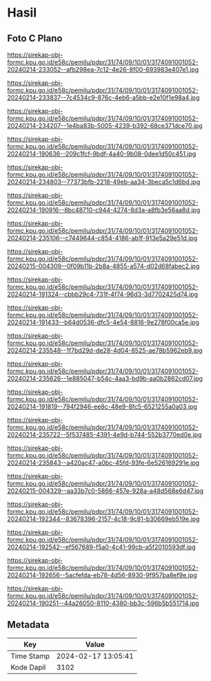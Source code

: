 # Hasil

## Foto C Plano

https://sirekap-obj-formc.kpu.go.id/e58c/pemilu/pdpr/31/74/09/10/01/3174091001052-20240214-233052--afb298ea-7c12-4e26-8f00-693983e407e1.jpg

https://sirekap-obj-formc.kpu.go.id/e58c/pemilu/pdpr/31/74/09/10/01/3174091001052-20240214-233837--7c4534c9-876c-4eb6-a5bb-e2e10f1e98a4.jpg

https://sirekap-obj-formc.kpu.go.id/e58c/pemilu/pdpr/31/74/09/10/01/3174091001052-20240214-234207--1e4ba83b-5005-4239-b392-68ce371dce70.jpg

https://sirekap-obj-formc.kpu.go.id/e58c/pemilu/pdpr/31/74/09/10/01/3174091001052-20240214-190636--209c1fcf-9bdf-4a40-9b08-0dee1d50c451.jpg

https://sirekap-obj-formc.kpu.go.id/e58c/pemilu/pdpr/31/74/09/10/01/3174091001052-20240214-234803--77373bfb-2218-49eb-aa34-3beca5c1d6bd.jpg

https://sirekap-obj-formc.kpu.go.id/e58c/pemilu/pdpr/31/74/09/10/01/3174091001052-20240214-190916--8bc48710-c944-4274-8d3a-a8fb3e56aa8d.jpg

https://sirekap-obj-formc.kpu.go.id/e58c/pemilu/pdpr/31/74/09/10/01/3174091001052-20240214-235106--c7449644-c854-4186-ab1f-913e5a29e51d.jpg

https://sirekap-obj-formc.kpu.go.id/e58c/pemilu/pdpr/31/74/09/10/01/3174091001052-20240215-004309--0f09b11b-2b8a-4855-a574-d02d68fabec2.jpg

https://sirekap-obj-formc.kpu.go.id/e58c/pemilu/pdpr/31/74/09/10/01/3174091001052-20240214-191324--cbbb29c4-731f-4f74-96d3-3d7702425d74.jpg

https://sirekap-obj-formc.kpu.go.id/e58c/pemilu/pdpr/31/74/09/10/01/3174091001052-20240214-191433--b64d0536-dfc5-4e54-8816-9e278f00ca5e.jpg

https://sirekap-obj-formc.kpu.go.id/e58c/pemilu/pdpr/31/74/09/10/01/3174091001052-20240214-235548--1f7bd29d-de28-4d04-8525-ae78b5962eb9.jpg

https://sirekap-obj-formc.kpu.go.id/e58c/pemilu/pdpr/31/74/09/10/01/3174091001052-20240214-235626--1e885047-b54c-4aa3-bd9b-aa0b2862cd07.jpg

https://sirekap-obj-formc.kpu.go.id/e58c/pemilu/pdpr/31/74/09/10/01/3174091001052-20240214-191819--794f2946-ee8c-48e9-8fc5-6521255a0a03.jpg

https://sirekap-obj-formc.kpu.go.id/e58c/pemilu/pdpr/31/74/09/10/01/3174091001052-20240214-235722--5f537485-4391-4e9d-b744-552b3770ed0e.jpg

https://sirekap-obj-formc.kpu.go.id/e58c/pemilu/pdpr/31/74/09/10/01/3174091001052-20240214-235843--a420ac47-a0bc-45fd-93fe-6e526169291e.jpg

https://sirekap-obj-formc.kpu.go.id/e58c/pemilu/pdpr/31/74/09/10/01/3174091001052-20240215-004329--aa33b7c0-5866-457e-928a-a48d568e6d47.jpg

https://sirekap-obj-formc.kpu.go.id/e58c/pemilu/pdpr/31/74/09/10/01/3174091001052-20240214-192344--83678396-2157-4c18-9c81-b30669eb519e.jpg

https://sirekap-obj-formc.kpu.go.id/e58c/pemilu/pdpr/31/74/09/10/01/3174091001052-20240214-192542--ef567689-f5a0-4c41-99cb-a5f2010593df.jpg

https://sirekap-obj-formc.kpu.go.id/e58c/pemilu/pdpr/31/74/09/10/01/3174091001052-20240214-192656--5acfefda-eb78-4d56-8930-9f957ba8ef9e.jpg

https://sirekap-obj-formc.kpu.go.id/e58c/pemilu/pdpr/31/74/09/10/01/3174091001052-20240214-190251--44a26050-8110-4380-bb3c-596b5b551714.jpg


## Metadata

| Key        | Value               |
| ---------- | ------------------- |
| Time Stamp | 2024-02-17 13:05:41 |
| Kode Dapil | 3102                |



